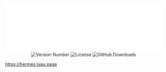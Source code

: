 <div align="center">
    <img src="assets/icon.png" alt="Hermes Icon"/>
    <img alt="Version Number" src="https://img.shields.io/badge/dynamic/toml?url=https%3A%2F%2Fraw.githubusercontent.com%2Ffroststarinteractive%2Fhermes%2Frefs%2Fheads%2Frewrite%2Fpesde.toml&query=%24.version&label=version">
    <img alt="License" src="https://img.shields.io/github/license/froststarinteractive/hermes">
    <img alt="GitHub Downloads" src="https://img.shields.io/github/downloads/froststarinteractive/hermes/total">
</div>

https://hermes.luau.page
